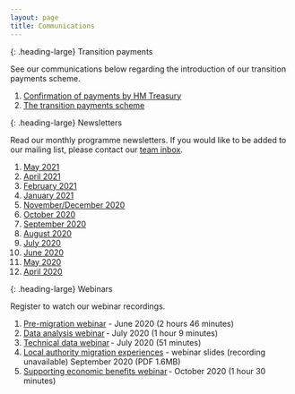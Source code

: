 ```yaml
---
layout: page
title: Communications
--- 
```


{: .heading-large}
Transition payments

See our communications below regarding the introduction of our transition payments scheme.

<ol class='list list-number'>
    <li><a href='files/Communications/CST%20letter.docx' onclick='linkClicked("Confirmation of Payments by HM Treasury")'>Confirmation of payments by HM Treasury</a></li>
    <li><a href='files/Communications/LLC_trans%20payments2_27052021.pdf' onclick='linkClicked("The transition payments scheme")'>The transition payments scheme</a></li>
</ol>

{: .heading-large}
Newsletters

Read our monthly programme newsletters. If you would like to be added to our mailing list, please contact our <a href="mailto:llcproject@landregistry.gov.uk">team inbox</a>.

<ol class='list list-number'>
    <li><a href='files/Communications/HM%20Land%20Registry%20local%20land%20charges%20newsletter%20May%202021.pdf' onclick='linkClicked("May 2021")'>May 2021</a></li>
    <li><a href='files/Communications/APRIL%20newsletter%202021.pdf' onclick='linkClicked("April 2021")'>April 2021</a></li>
    <li><a href='files/Communications/FEB%20newsletter%202021.pdf' onclick='linkClicked("February 2021")'>February 2021</a></li>
    <li><a href='files/Communications/HM%20Land%20Registry%20local%20land%20charges%20newsletter%20January%202021.pdf' onclick='linkClicked("January" 2021")'>January 2021</a></li>
    <li><a href='files/Communications/NOV-DEC%20newsletter%202020.pdf' onclick='linkClicked("November/December 2020")'>November/December 2020</a></li>
    <li><a href='files/Communications/October%20LLC%20Final.pdf' onclick='linkClicked("October 2020")'>October 2020</a></li>
    <li><a href='files/Communications/email%20newsletter%20SEPT%202020.pdf' onclick='linkClicked("September 2020")'>September 2020</a></li>
    <li><a href='files/Communications/email%20newsletter%20AUG%202020.pdf' onclick='linkClicked("August 2020")'>August 2020</a></li>
    <li><a href='files/Communications/July%20Khub%20newsletter%20FINAL.pdf' onclick='linkClicked("July 2020")'>July 2020</a></li>
    <li><a href='files/Communications/KHub%20Newsletter%20-%20%20June%202020%20.pdf' onclick='linkClicked("June 2020")'>June 2020</a></li>
    <li><a href='files/Communications/May%20newsletter%20-%20FINAL.pdf' onclick='linkClicked("May 2020")'>May 2020</a></li>
    <li><a href='files/Communications/Khub%20Newsletter%20-%20MarchApril.pdf' onclick='linkClicked("April 2020")'>April 2020</a></li>
</ol>

{: .heading-large}
Webinars 

Register to watch our webinar recordings.

<ol class='list list-number'>
    <li><a href='https://register.gotowebinar.com/register/3466118454595895566' onclick='linkClicked("Pre-migration webinar")'>Pre-migration webinar</a> - June 2020 (2 hours 46 minutes)</li>
    <li><a href='https://register.gotowebinar.com/recording/2901021156248164104' onclick='linkClicked("Data analysis webinar")'>Data analysis webinar</a> - July 2020 (1 hour 9 minutes)</li>
    <li><a href='https://register.gotowebinar.com/recording/1242249536228957967' onclick='linkClicked("Technical data webinar")'>Technical data webinar</a> - July 2020 (51 minutes)</li>
    <li><a href='files/Communications/Local%20authority%20migration%20experiences%20webinar%20%E2%80%93%20September%202020.pdf' onclick='linkClicked("Local authority migration experiences webinar slides")'>Local authority migration experiences</a> - webinar slides (recording unavailable) September 2020 (PDF 1.6MB)</li>
    <li><a href='https://register.gotowebinar.com/recording/8203069637203220491' onclick='linkClicked("Supporting economic benefits webinar")'>Supporting economic benefits webinar</a> - October 2020 (1 hour 30 minutes)</li>
</ol>
